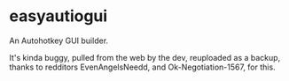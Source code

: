 # easyautiogui
An Autohotkey GUI builder.

It's kinda buggy, pulled from the web by the dev, reuploaded as a backup, thanks to redditors EvenAngelsNeedd, and Ok-Negotiation-1567, for this.

